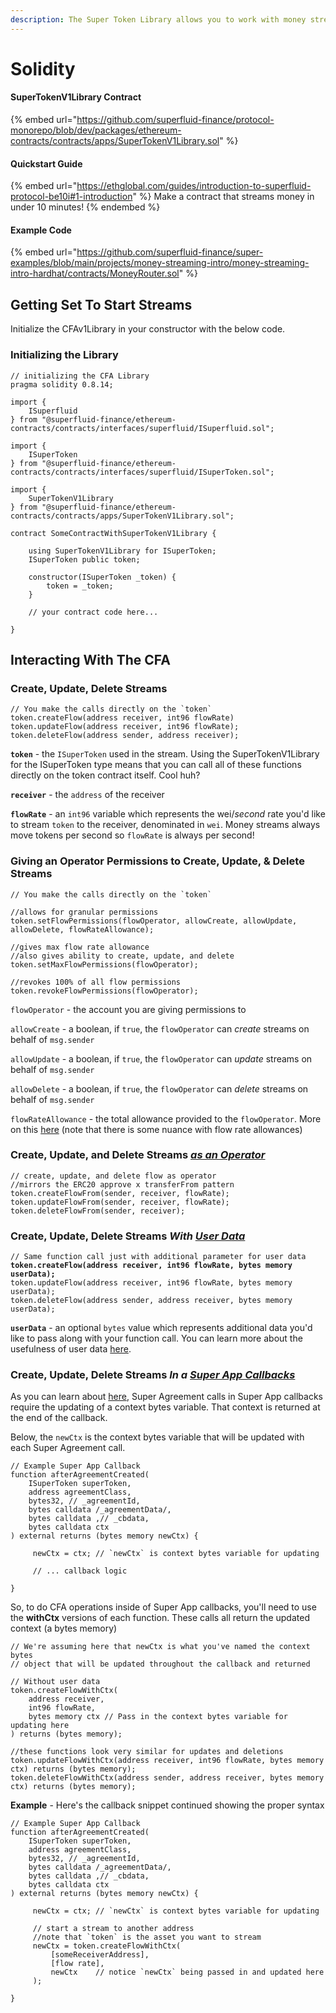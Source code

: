 ```yaml
---
description: The Super Token Library allows you to work with money streams in Solidity
---
```


# Solidity

#### **SuperTokenV1Library Contract**

{% embed url="https://github.com/superfluid-finance/protocol-monorepo/blob/dev/packages/ethereum-contracts/contracts/apps/SuperTokenV1Library.sol" %}

#### **Quickstart Guide**

{% embed url="https://ethglobal.com/guides/introduction-to-superfluid-protocol-be10i#1-introduction" %}
Make a contract that streams money in under 10 minutes!
{% endembed %}

#### **Example Code**

{% embed url="https://github.com/superfluid-finance/super-examples/blob/main/projects/money-streaming-intro/money-streaming-intro-hardhat/contracts/MoneyRouter.sol" %}

## Getting Set To Start Streams

Initialize the CFAv1Library in your constructor with the below code.

### Initializing the Library

```solidity
// initializing the CFA Library
pragma solidity 0.8.14;

import { 
    ISuperfluid 
} from "@superfluid-finance/ethereum-contracts/contracts/interfaces/superfluid/ISuperfluid.sol";

import { 
    ISuperToken 
} from "@superfluid-finance/ethereum-contracts/contracts/interfaces/superfluid/ISuperToken.sol";

import {
    SuperTokenV1Library
} from "@superfluid-finance/ethereum-contracts/contracts/apps/SuperTokenV1Library.sol";

contract SomeContractWithSuperTokenV1Library {

    using SuperTokenV1Library for ISuperToken;
    ISuperToken public token;
    
    constructor(ISuperToken _token) {
        token = _token;
    }
    
    // your contract code here...
    
}
```

## Interacting With The CFA

### Create, Update, Delete Streams

```solidity
// You make the calls directly on the `token`
token.createFlow(address receiver, int96 flowRate)
token.updateFlow(address receiver, int96 flowRate);
token.deleteFlow(address sender, address receiver);
```

**`token`** - the `ISuperToken` used in the stream. Using the SuperTokenV1Library for the ISuperToken type means that you can call all of these functions directly on the token contract itself. Cool huh?

**`receiver`** - the `address` of the receiver

**`flowRate`** - an `int96` variable which represents the wei/_second_ rate you'd like to stream `token` to the receiver, denominated in `wei`. Money streams always move tokens per second so `flowRate` is always per second!

### Giving an Operator Permissions to Create, Update, & Delete Streams

```solidity
// You make the calls directly on the `token`

//allows for granular permissions
token.setFlowPermissions(flowOperator, allowCreate, allowUpdate, allowDelete, flowRateAllowance);

//gives max flow rate allowance 
//also gives ability to create, update, and delete
token.setMaxFlowPermissions(flowOperator);

//revokes 100% of all flow permissions
token.revokeFlowPermissions(flowOperator);
```

`flowOperator` - the account you are giving permissions to

`allowCreate` - a boolean, if `true`, the `flowOperator` can _create_ streams on behalf of `msg.sender`

`allowUpdate` - a boolean, if `true`, the `flowOperator` can _update_ streams on behalf of `msg.sender`

`allowDelete` - a boolean, if `true`, the `flowOperator` can _delete_ streams on behalf of `msg.sender`

`flowRateAllowance` - the total allowance provided to the `flowOperator`. More on this [here](../cfa-access-control-list-acl/#flowrateallowance-parameter) (note that there is some nuance with flow rate allowances)

### Create, Update, and Delete Streams [_as an Operator_](../cfa-access-control-list-acl/)

```solidity
// create, update, and delete flow as operator
//mirrors the ERC20 approve x transferFrom pattern
token.createFlowFrom(sender, receiver, flowRate);
token.updateFlowFrom(sender, receiver, flowRate);
token.deleteFlowFrom(sender, receiver);
```

### Create, Update, Delete Streams _With_ [_User Data_](../../super-apps/user-data/)

<pre class="language-solidity"><code class="lang-solidity">// Same function call just with additional parameter for user data
<strong>token.createFlow(address receiver, int96 flowRate, bytes memory userData);
</strong>token.updateFlow(address receiver, int96 flowRate, bytes memory userData);
token.deleteFlow(address sender, address receiver, bytes memory userData);
</code></pre>

**`userData`** - an optional `bytes` value which represents additional data you'd like to pass along with your function call. You can learn more about the usefulness of user data [here](../../super-apps/user-data/).

### Create, Update, Delete Streams _In a_ [_Super App Callbacks_](../../super-apps/super-app-callbacks/calling-agreements-in-super-apps.md)

As you can learn about [here](../../super-apps/super-app-callbacks/calling-agreements-in-super-apps.md), Super Agreement calls in Super App callbacks require the updating of a context bytes variable. That context is returned at the end of the callback.

Below, the `newCtx` is the context bytes variable that will be updated with each Super Agreement call.

```solidity
// Example Super App Callback
function afterAgreementCreated(
    ISuperToken superToken,
    address agreementClass,
    bytes32, // _agreementId,
    bytes calldata /_agreementData/,
    bytes calldata ,// _cbdata,
    bytes calldata ctx
) external returns (bytes memory newCtx) {
    
     newCtx = ctx; // `newCtx` is context bytes variable for updating
     
     // ... callback logic
    
}
```

So, to do CFA operations inside of Super App callbacks, you'll need to use the **withCtx** versions of each function.  These calls all return the updated context (a bytes memory)

```solidity
// We're assuming here that newCtx is what you've named the context bytes 
// object that will be updated throughout the callback and returned

// Without user data
token.createFlowWithCtx(
    address receiver, 
    int96 flowRate,
    bytes memory ctx // Pass in the context bytes variable for updating here
) returns (bytes memory);

//these functions look very similar for updates and deletions
token.updateFlowWithCtx(address receiver, int96 flowRate, bytes memory ctx) returns (bytes memory);
token.deleteFlowWithCtx(address sender, address receiver, bytes memory ctx) returns (bytes memory);
```

**Example** - Here's the callback snippet continued showing the proper syntax

```solidity
// Example Super App Callback
function afterAgreementCreated(
    ISuperToken superToken,
    address agreementClass,
    bytes32, // _agreementId,
    bytes calldata /_agreementData/,
    bytes calldata ,// _cbdata,
    bytes calldata ctx
) external returns (bytes memory newCtx) {
    
     newCtx = ctx; // `newCtx` is context bytes variable for updating
     
     // start a stream to another address
     //note that `token` is the asset you want to stream
     newCtx = token.createFlowWithCtx(
         [someReceiverAddress], 
         [flow rate],
         newCtx    // notice `newCtx` being passed in and updated here
     );
    
}
```
